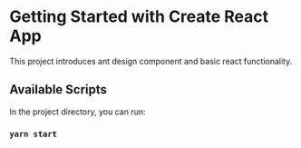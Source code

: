 # Getting Started with Create React App

This project introduces ant design component and basic react functionality.

## Available Scripts

In the project directory, you can run:

### `yarn start`

